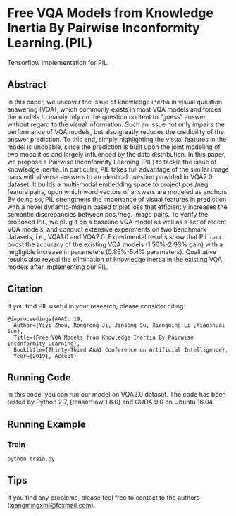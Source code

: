 # Free VQA Models from Knowledge Inertia By Pairwise Inconformity Learning.(PIL)

Tensorflow implementation for PIL.


## Abstract

In this paper, we uncover the issue of knowledge inertia in visual question answering (VQA), which commonly exists in most VQA models and forces the models to mainly rely on the question content to “guess” answer, without regard to the visual information. Such an issue not only impairs the performance of VQA models, but also greatly reduces the credibility of the answer prediction. To this end, simply highlighting the visual features in the model is undoable, since the prediction is built upon the joint modeling of two modalities and largely influenced by the data distribution. In this paper, we propose a Pairwise Inconformity Learning (PIL) to tackle the issue of knowledge inertia. In particular, PIL takes full advantage of the similar image pairs with diverse answers to an identical question provided in VQA2.0 dataset. It builds a multi-modal embedding space to project pos./neg. feature pairs, upon which word vectors of answers are modeled as anchors. By doing so, PIL strengthens the importance of visual features in prediction with a novel dynamic-margin based triplet loss that efficiently increases the semantic discrepancies between pos./neg. image pairs. To verify the proposed PIL, we plug it on a baseline VQA model as well as a set of recent VQA models, and conduct extensive experiments on two benchmark datasets, i.e., VQA1.0 and VQA2.0. Experimental results show that PIL can boost the accuracy of the existing VQA models (1.56%-2.93% gain) with a negligible increase in parameters (0.85%-5.4% parameters). Qualitative results also reveal the elimination of knowledge inertia in the existing VQA models after implementing our PIL.


## Citation
If you find PIL useful in your research, please consider citing:

```
@inproceedings{AAAI: 19,
  Author={Yiyi Zhou, Rongrong Ji, Jinsong Su, Xiangming Li ,Xiaoshuai Sun},
  Title={Free VQA Models from Knowledge Inertia By Pairwise Inconformity Learning},
  Booktitle={Thirty-Third AAAI Conference on Artificial Intelligence},
  Year={2019}, Accept}
```

## Running Code

In this code, you can run our model on VQA2.0 dataset. The code has been tested by Python 2.7, [tensorflow 1.8.0] and CUDA 9.0 on Ubuntu 16.04.

## Running Example

### Train

```shell
python train.py
```

## Tips

If you find any problems, please feel free to contact to the authors (xiangmingxml@foxmail.com).
